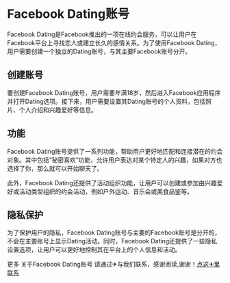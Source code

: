 # Facebook Dating账号

Facebook Dating是Facebook推出的一项在线约会服务，可以让用户在Facebook平台上寻找恋人或建立长久的感情关系。为了使用Facebook Dating，用户需要创建一个独立的Dating账号，与其主要Facebook账号分开。

## 创建账号

要创建Facebook Dating账号，用户需要年满18岁，然后进入Facebook应用程序并打开Dating选项。接下来，用户需要设置其Dating账号的个人资料，包括照片、个人介绍和兴趣爱好等信息。

## 功能

Facebook Dating账号提供了一系列功能，帮助用户更好地匹配和连接潜在的约会对象。其中包括“秘密喜欢”功能，允许用户表达对某个特定人的兴趣，如果对方也选择了你，那么就可以开始聊天了。

此外，Facebook Dating还提供了活动组织功能，让用户可以创建或参加由兴趣爱好或活动类型组织的约会活动，例如户外运动、音乐会或美食品鉴等。

## 隐私保护

为了保护用户的隐私，Facebook Dating账号与主要的Facebook账号是分开的，不会在主要账号上显示Dating活动。同时，Facebook Dating还提供了一些隐私设置选项，让用户可以更好地控制其在平台上的个人信息和活动。

更多 关于Facebook Dating账号 请通过✈与我们联系，感谢阅读,谢谢！[点这✈里联系](https://1.k02.cc)